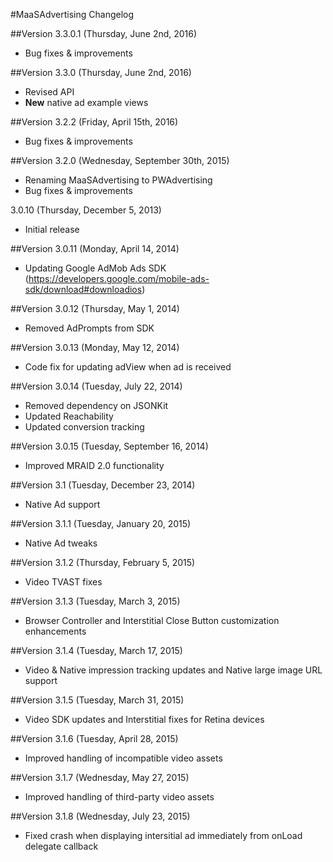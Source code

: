#MaaSAdvertising Changelog

##Version 3.3.0.1 (Thursday, June 2nd, 2016)
* Bug fixes & improvements

##Version 3.3.0 (Thursday, June 2nd, 2016)
* Revised API
* **New** native ad example views

##Version 3.2.2 (Friday, April 15th, 2016)
* Bug fixes & improvements

##Version 3.2.0 (Wednesday, September 30th, 2015)
 * Renaming MaaSAdvertising to PWAdvertising
 * Bug fixes & improvements
 
 3.0.10 (Thursday, December 5, 2013)
 * Initial release
 
##Version 3.0.11 (Monday, April 14, 2014)
 * Updating Google AdMob Ads SDK (https://developers.google.com/mobile-ads-sdk/download#downloadios)
 
##Version 3.0.12 (Thursday, May 1, 2014)
 * Removed AdPrompts from SDK
 
##Version 3.0.13 (Monday, May 12, 2014)
 * Code fix for updating adView when ad is received
 
##Version 3.0.14 (Tuesday, July 22, 2014)
 * Removed dependency on JSONKit
 * Updated Reachability
 * Updated conversion tracking
 
##Version 3.0.15 (Tuesday, September 16, 2014)
 * Improved MRAID 2.0 functionality

##Version 3.1 (Tuesday, December 23, 2014)
* Native Ad support

##Version 3.1.1 (Tuesday, January 20, 2015)
* Native Ad tweaks

##Version 3.1.2 (Thursday, February 5, 2015)
* Video TVAST fixes

##Version 3.1.3 (Tuesday, March 3, 2015)
* Browser Controller and Interstitial Close Button customization enhancements

##Version 3.1.4 (Tuesday, March 17, 2015)
* Video & Native impression tracking updates and Native large image URL support

##Version 3.1.5 (Tuesday, March 31, 2015)
* Video SDK updates and Interstitial fixes for Retina devices

##Version 3.1.6 (Tuesday, April 28, 2015)
* Improved handling of incompatible video assets

##Version 3.1.7 (Wednesday, May 27, 2015)
* Improved handling of third-party video assets

##Version 3.1.8 (Wednesday, July 23, 2015)
* Fixed crash when displaying intersitial ad immediately from onLoad delegate callback

